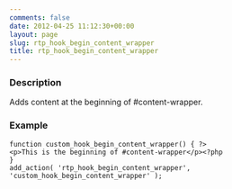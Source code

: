 ```yaml
---
comments: false
date: 2012-04-25 11:12:30+00:00
layout: page
slug: rtp_hook_begin_content_wrapper
title: rtp_hook_begin_content_wrapper
---
```


### Description


Adds content at the beginning of #content-wrapper.


### Example



    
    function custom_hook_begin_content_wrapper() { ?>
    <p>This is the beginning of #content-wrapper</p><?php
    }
    add_action( 'rtp_hook_begin_content_wrapper', 'custom_hook_begin_content_wrapper' );
